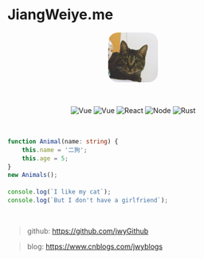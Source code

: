 # JiangWeiye.me

<p align="center">
  <img src="./avatars.png" alt="icon" width="100" style="border-radius:20px">
</p>

<br>
<p align="center">
  <img src="https://img.shields.io/badge/Vue%402-brightgreen" alt='Vue'>
  <img src="https://img.shields.io/badge/Vue%403-blue" alt='Vue'>
  <img src="https://img.shields.io/badge/React-yellow" alt='React'>
  <img src="https://img.shields.io/badge/Node-red" alt='Node'>
  <img src="https://img.shields.io/badge/Rust-yellowgreen" alt='Rust'>
</p>
<br>

```typescript
function Animal(name: string) {
    this.name = '二狗';
    this.age = 5;
}
new Animals();

console.log(`I like my cat`);
console.log(`But I don't have a girlfriend`);
```

<br>

> github: https://github.com/jwyGithub

> blog: https://www.cnblogs.com/jwyblogs

<br>
